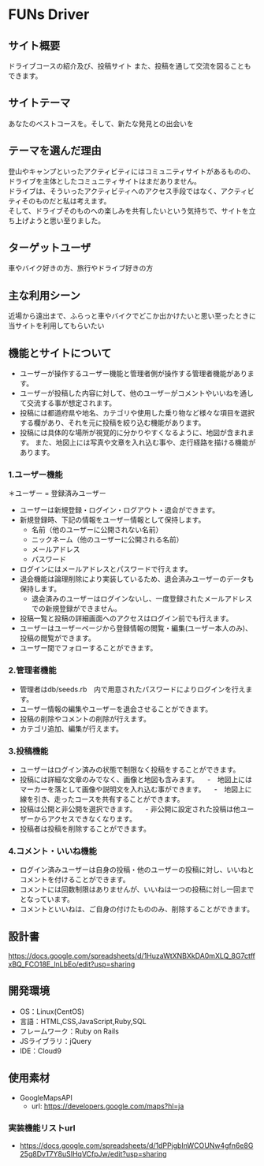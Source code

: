 # **FUNs Driver**				

## サイト概要							
ドライブコースの紹介及び、投稿サイト
また、投稿を通して交流を図ることもできます。
							
## サイトテーマ							
あなたのベストコースを。そして、新たな発見との出会いを							
							
## テーマを選んだ理由							
登山やキャンプといったアクティビティにはコミュニティサイトがあるものの、ドライブを主体としたコミュニティサイトはまだありません。							
ドライブは、そういったアクティビティへのアクセス手段ではなく、アクティビティそのものだと私は考えます。							
そして、ドライブそのものへの楽しみを共有したいという気持ちで、サイトを立ち上げようと思い至りました。

## ターゲットユーザ							
車やバイク好きの方、旅行やドライブ好きの方						
							
## 主な利用シーン							
近場から遠出まで、ふらっと車やバイクでどこか出かけたいと思い至ったときに当サイトを利用してもらいたい							
					
## 機能とサイトについて
- ユーザーが操作するユーザー機能と管理者側が操作する管理者機能があります。
- ユーザーが投稿した内容に対して、他のユーザーがコメントやいいねを通して交流する事が想定されます。
- 投稿には都道府県や地名、カテゴリや使用した乗り物など様々な項目を選択する欄があり、それを元に投稿を絞り込む機能があります。
- 投稿には具体的な場所が視覚的に分かりやすくなるように、地図が含まれます。
また、地図上には写真や文章を入れ込む事や、走行経路を描ける機能があります。

### 1.ユーザー機能
＊ユーザー = 登録済みユーザー
- ユーザーは新規登録・ログイン・ログアウト・退会ができます。
- 新規登録時、下記の情報をユーザー情報として保持します。
  - 名前（他のユーザーに公開されない名前）
  - ニックネーム（他のユーザーに公開される名前）
  - メールアドレス
  - パスワード
- ログインにはメールアドレスとパスワードで行えます。
- 退会機能は論理削除により実装しているため、退会済みユーザーのデータも保持します。
  - 退会済みのユーザーはログインないし、一度登録されたメールアドレスでの新規登録ができません。
- 投稿一覧と投稿の詳細画面へのアクセスはログイン前でも行えます。
- ユーザーはユーザーページから登録情報の閲覧・編集(ユーザー本人のみ)、投稿の閲覧ができます。
- ユーザー間でフォローすることができます。

### 2.管理者機能
- 管理者はdb/seeds.rb　内で用意されたパスワードによりログインを行えます。
- ユーザー情報の編集やユーザーを退会させることができます。
- 投稿の削除やコメントの削除が行えます。
- カテゴリ追加、編集が行えます。

### 3.投稿機能
- ユーザーはログイン済みの状態で制限なく投稿をすることができます。
- 投稿には詳細な文章のみでなく、画像と地図も含みます。
　-　地図上にはマーカーを落として画像や説明文を入れ込む事ができます。 
　-　地図上に線を引き、走ったコースを共有することができます。
- 投稿は公開と非公開を選択できます。
　- 非公開に設定された投稿は他ユーザーからアクセスできなくなります。　
- 投稿者は投稿を削除することができます。

### 4.コメント・いいね機能
- ログイン済みユーザーは自身の投稿・他のユーザーの投稿に対し、いいねとコメントを付けることができます。
- コメントには回数制限はありませんが、いいねは一つの投稿に対し一回までとなっています。
- コメントといいねは、ご自身の付けたもののみ、削除することができます。

## 設計書							
https://docs.google.com/spreadsheets/d/1HuzaWtXNBXkDA0mXLQ_8G7ctffxBQ_FCO18E_lnLbEo/edit?usp=sharing							
							
## 開発環境							
- OS：Linux(CentOS)							
- 言語：HTML,CSS,JavaScript,Ruby,SQL							
- フレームワーク：Ruby on Rails							
- JSライブラリ：jQuery							
- IDE：Cloud9							
							
## 使用素材							
- GoogleMapsAPI
  - url: https://developers.google.com/maps?hl=ja

### 実装機能リストurl
- https://docs.google.com/spreadsheets/d/1dPPjgbInWCOUNw4gfn6e8G25g8DvT7Y8uSIHqVCfpJw/edit?usp=sharing